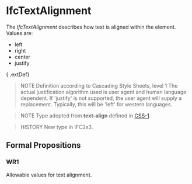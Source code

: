 # IfcTextAlignment

The _IfcTextAlignment_ describes how text is aligned within the element. Values are:

* left
* right
* center
* justify
<!-- end of short definition -->

{ .extDef}
> NOTE Definition according to Cascading Style Sheets, level 1
> The actual justification algorithm used is user agent and human language dependent. If 'justify' is not supported, the user agent will supply a replacement. Typically, this will be 'left' for western languages.

> NOTE Type adopted from **text-align** defined in [CSS-1](../content/bibliography.htm#CSS1).

> HISTORY New type in IFC2x3.

## Formal Propositions

### WR1
Allowable values for text alignment.
